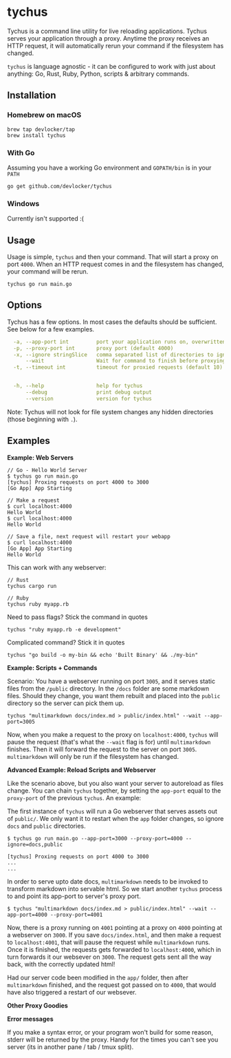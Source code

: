 tychus
========

Tychus is a command line utility for live reloading applications. Tychus serves
your application through a proxy. Anytime the proxy receives an HTTP request, it
will automatically rerun your command if the filesystem has changed.

`tychus` is language agnostic - it can be configured to work with just about
anything: Go, Rust, Ruby, Python, scripts & arbitrary commands.


## Installation

### Homebrew on macOS

```
brew tap devlocker/tap
brew install tychus
```

### With Go
Assuming you have a working Go environment and `GOPATH/bin` is in your `PATH`

```
go get github.com/devlocker/tychus
```

### Windows
Currently isn't supported :(

## Usage

Usage is simple, `tychus` and then your command. That will start a proxy on port
`4000`. When an HTTP request comes in and the filesystem has changed, your
command will be rerun.

```
tychus go run main.go
```

## Options
Tychus has a few options. In most cases the defaults should be sufficient. See
below for a few examples.

```yaml
  -a, --app-port int         port your application runs on, overwritten by ENV['PORT'] (default 3000)
  -p, --proxy-port int       proxy port (default 4000)
  -x, --ignore stringSlice   comma separated list of directories to ignore file changes in. (default [node_modules,log,tmp,vendor])
      --wait                 Wait for command to finish before proxying a request.
  -t, --timeout int          timeout for proxied requests (default 10)


  -h, --help                 help for tychus
      --debug                print debug output
      --version              version for tychus
```

Note: Tychus will not look for file system changes any hidden directories
(those beginning with `.`).

## Examples

**Example: Web Servers**

```
// Go - Hello World Server
$ tychus go run main.go
[tychus] Proxing requests on port 4000 to 3000
[Go App] App Starting

// Make a request
$ curl localhost:4000
Hello World
$ curl localhost:4000
Hello World

// Save a file, next request will restart your webapp
$ curl localhost:4000
[Go App] App Starting
Hello World
```

This can work with any webserver:

```
// Rust
tychus cargo run

// Ruby
tychus ruby myapp.rb
```

Need to pass flags? Stick the command in quotes

```
tychus "ruby myapp.rb -e development"
```

Complicated command? Stick it in quotes

```
tychus "go build -o my-bin && echo 'Built Binary' && ./my-bin"
```

**Example: Scripts + Commands**

Scenario: You have a webserver running on port `3005`, and it serves static
files from the `/public` directory. In the `/docs` folder are some markdown
files. Should they change, you want them rebuilt and placed into the `public`
directory so the server can pick them up.

```
tychus "multimarkdown docs/index.md > public/index.html" --wait --app-port=3005
```

Now, when you make a request to the proxy on `localhost:4000`, `tychus` will
pause the request (that's what the `--wait` flag is for) until `multimarkdown`
finishes. Then it will forward the request to the server on port `3005`.
`multimarkdown` will only be run if the filesystem has changed.


**Advanced Example: Reload Scripts and Webserver**

Like the scenario above, but you also want your server to autoreload as files
change. You can chain `tychus` together, by setting the `app-port` equal to the
`proxy-port` of the previous `tychus`. An example:

The first instance of `tychus` will run a Go webserver that serves assets out of
`public/`.  We only want it to restart when the `app` folder changes, so ignore
`docs` and `public` directories.

```
$ tychus go run main.go --app-port=3000 --proxy-port=4000 --ignore=docs,public

[tychus] Proxing requests on port 4000 to 3000
...
...
```

In order to serve upto date docs, `multimarkdown` needs to be invoked to
transform markdown into servable html. So we start another `tychus` process to
and point its app-port to server's proxy port.

```
$ tychus "multimarkdown docs/index.md > public/index.html" --wait --app-port=4000 --proxy-port=4001
```

Now, there is a proxy running on `4001` pointing at a proxy on `4000` pointing
at a webserver on `3000`. If you save `docs/index.html`, and then make a request
to `localhost:4001`, that will pause the request while `multimarkdown` runs.
Once it is finished, the requests gets forwarded to `localhost:4000`, which in
turn forwards it our websever on `3000`. The request gets sent all the way back,
with the correctly updated html!

Had our server code been modified in the `app/` folder, then after
`multimarkdown` finished, and the request got passed on to `4000`, that would
have also triggered a restart of our websever.

**Other Proxy Goodies**

**Error messages**

If you make a syntax error, or your program won't build for some reason, stderr
will be returned by the proxy. Handy for the times you can't see you server (its
in another pane / tab / tmux split).
